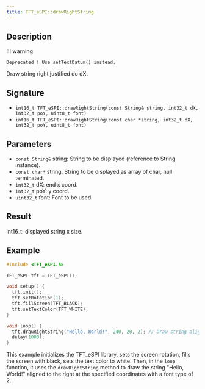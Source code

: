 ```yaml
---
title: TFT_eSPI::drawRightString
---
```


## Description

!!! warning

    Deprecated ! Use setTextDatum() instead.

Draw string right justified do dX.

## Signature

* `int16_t TFT_eSPI::drawRightString(const String& string, int32_t dX, int32_t poY, uint8_t font)`
* `int16_t TFT_eSPI::drawRightString(const char *string, int32_t dX, int32_t poY, uint8_t font)`

## Parameters

* `const String&` string: String to be displayed (reference to String instance).
* `const char*` string: String to be displayed as array of char, null terminated.
* `ìnt32_t` dX: end x coord.
* `ìnt32_t` poY: y coord.
* `uìnt32_t` font: Font to be used.

## Result

int16_t: displayed string x size.

## Example

``` cpp
#include <TFT_eSPI.h>

TFT_eSPI tft = TFT_eSPI();

void setup() {
  tft.init();
  tft.setRotation(1);
  tft.fillScreen(TFT_BLACK);
  tft.setTextColor(TFT_WHITE);
}

void loop() {
  tft.drawRightString("Hello, World!", 240, 20, 2); // Draw string aligned to the right at x=240, y=20 with font type 2
  delay(1000);
}
```

This example initializes the TFT_eSPI library, sets the screen rotation, fills the screen with black, sets the text
color to white. Then, in the `loop` function, it uses the `drawRightString` method to draw the string "Hello, World!"
aligned to the right at the specified coordinates with a font type of 2.
